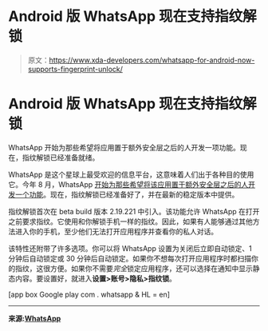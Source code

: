 # Android 版 WhatsApp 现在支持指纹解锁

> 原文：<https://www.xda-developers.com/whatsapp-for-android-now-supports-fingerprint-unlock/>

# Android 版 WhatsApp 现在支持指纹解锁

WhatsApp 开始为那些希望将应用置于额外安全层之后的人开发一项功能。现在，指纹解锁已经准备就绪。

WhatsApp 是这个星球上最受欢迎的信息平台，这意味着人们出于各种目的使用它。今年 8 月，WhatsApp [开始为那些希望将该应用置于额外安全层之后的人开发一个功能](https://www.xda-developers.com/whatsapp-android-beta-fingerprint-unlock/)。现在，指纹解锁已经准备好了，并在最新的稳定版本中提供。

指纹解锁首次在 beta build 版本 2.19.221 中引入。该功能允许 WhatsApp 在打开之前要求指纹。它使用和你解锁手机一样的指纹。因此，如果有人能够通过其他方法进入你的手机，至少他们无法打开应用程序并查看你的私人对话。

该特性还附带了许多选项。你可以将 WhatsApp 设置为关闭后立即自动锁定、1 分钟后自动锁定或 30 分钟后自动锁定。如果你不想每次打开应用程序时都扫描你的指纹，这很方便。如果你不需要*完全*锁定应用程序，还可以选择在通知中显示静态内容。要设置好，就进入**设置>账号>隐私>指纹锁**。

[app box Google play com . whatsapp & HL = en]

* * *

**来源:[WhatsApp](https://blog.whatsapp.com/10000663/Introducing-Fingerprint-Lock-for-Android)**